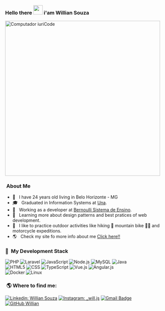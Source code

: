 

### Hello there <img src="https://raw.githubusercontent.com/iampavangandhi/iampavangandhi/master/gifs/Hi.gif" width="30px"> i'am Willian Souza 
<img src="https://camo.githubusercontent.com/4c8d92806e3c2322a2c390ffa0019c1d6f78a4d82108aa6946863ae362a763c8/68747470733a2f2f69322e77702e636f6d2f616c6c68746163636573732e696e666f2f77702d636f6e74656e742f75706c6f6164732f323031382f30332f70726f6772616d6d696e672e6769663f6669743d313238312532433731362673736c3d31" min-width="400px" max-width="500px" width="500px" align="center" alt="Computador iuriCode">

<p align="left"> 
  
  <h3>&nbsp;About Me</h3>

- 🤔 &nbsp; I have 24 years old living in Belo Horizonte - MG 
- 🎓 &nbsp; Graduated in Information Systems at <a href="https://www.una.br/">Una</a>.
- 💼 &nbsp; Working as a developer at <a href="https://sistema.bernoulli.com.br/spotb">Bernoulli Sistema de Ensino</a>.
- 🌱 &nbsp; Learning more about design patterns and best pratices of web development.
- 🔭 &nbsp; I like to practice outdoor activities like hiking 🥾 mountain bike 🚵🏾 and motorcycle expeditions.
- 🌎 &nbsp; Check my site fo more info about me <a href="https://souzawill.github.io/">Click here!!</a>

</p>

<p align="left">
    <h3> 🚀 &nbsp;My Development Stack </h3>
</p>

  ![PHP](https://img.shields.io/badge/-php-333333?style=flat&logo=php&logoColor=007396)
  ![Laravel](https://img.shields.io/badge/-laravel-333333?style=flat&logo=laravel&logoColor=007396)
  ![JavaScript](https://img.shields.io/badge/-JavaScript-333333?style=flat&logo=javascript)
  ![Node.js](https://img.shields.io/badge/-Node.js-333333?style=flat&logo=node.js)
  ![MySQL](https://img.shields.io/badge/-MySQL-333333?style=flat&logo=mysql)
  ![Java](https://img.shields.io/badge/-java-333333?style=flat&logo=java)
  <br/> 
  ![HTML5](https://img.shields.io/badge/-HTML5-333333?style=flat&logo=HTML5)
  ![CSS](https://img.shields.io/badge/-CSS-333333?style=flat&logo=CSS3&logoColor=1572B6)
  ![TypeScript](https://img.shields.io/badge/-TypeScript-333333?style=flat&logo=typescript)
  ![Vue.js](https://img.shields.io/badge/-Vue.js-333333?style=flat&logo=Vue.js)
  ![Angular.js](https://img.shields.io/badge/-angular-333333?style=flat&logo=angular)
  <br/>
  ![Docker](https://img.shields.io/badge/-docker-333333?style=flat&logo=docker)
  ![Linux](https://img.shields.io/badge/-linux-333333?style=flat&logo=linux)

<p align="left">
  <h3>&nbsp;🌎 Where to find me:</h3>
</p>

[![Linkedin: Willian Souza](https://img.shields.io/badge/-WillianSouza-blue?style=flat-square&logo=Linkedin&logoColor=white&link=https://www.linkedin.com/in/willian-jorge/)](https://www.linkedin.com/in/willian-jorge/)
[![Instagram: _will.js](https://img.shields.io/badge/-@_will.js-blue?style=flat-square&logo=Instagram&logoColor=white&link=https://instagram.com/_will.js/)](https://www.instagram.com/_will.js/)
[![Gmail Badge](https://img.shields.io/badge/-contato.willsouza@gmail.com-006bed?style=flat-square&logo=Gmail&logoColor=white&link=mailto:contato.willsouza@gmail.com)](mailto:contato.willsouza@gmail.com)
[![GitHub Willian]( https://img.shields.io/github/followers/souzaWill?label=follow&style=social)](https://github.com/souzaWill)
